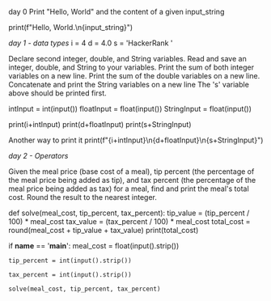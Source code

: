 day 0 Print "Hello, World" and the content of a given input_string 

print(f"Hello, World.\n{input_string}")

*day 1 - data types*
i = 4
d = 4.0
s = 'HackerRank '

Declare second integer, double, and String variables. Read and save an integer, double, and String to your variables. 
Print the sum of both integer variables on a new line.
Print the sum of the double variables on a new line.
Concatenate and print the String variables on a new line
The 's' variable above should be printed first.

intInput = int(input())
floatInput = float(input())
StringInput = float(input())

print(i+intInput)
print(d+floatInput)
print(s+StringInput)

Another way to print it print(f"{i+intInput}\n{d+floatInput}\n{s+StringInput}")

*day 2 - Operators*

Given the meal price (base cost of a meal), tip percent (the percentage of the meal price being added as tip), and tax percent (the percentage of the meal price being added as tax) for a meal, find and print the meal's total cost. Round the result to the nearest integer.

def solve(meal_cost, tip_percent, tax_percent):
    tip_value = (tip_percent / 100) * meal_cost
    tax_value = (tax_percent / 100) * meal_cost
    total_cost = round(meal_cost + tip_value + tax_value)
    print(total_cost)

if __name__ == '__main__':
    meal_cost = float(input().strip())

    tip_percent = int(input().strip())

    tax_percent = int(input().strip())

    solve(meal_cost, tip_percent, tax_percent)
